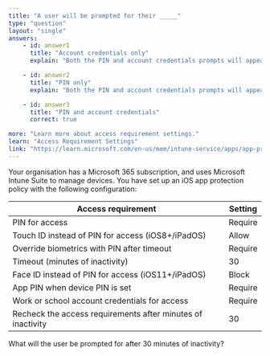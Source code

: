 ```yaml
---
title: "A user will be prompted for their _____"
type: "question"
layout: "single"
answers:
    - id: answer1
      title: "Account credentials only"
      explain: "Both the PIN and account credentials prompts will appear, because 'PIN for access' and 'Work or school account credentials for access' are set to Require."

    - id: answer2
      title: "PIN only"
      explain: "Both the PIN and account credentials prompts will appear, because 'PIN for access' and 'Work or school account credentials for access' are set to Require."

    - id: answer3
      title: "PIN and account credentials"
      correct: true

more: "Learn more about access requirement settings."
learn: "Access Requirement Settings"
link: "https://learn.microsoft.com/en-us/mem/intune-service/apps/app-protection-policy-settings-ios#access-requirements"
---
```

Your organisation has a Microsoft 365 subscription, and uses Microsoft Intune Suite to manage devices. You have set up an iOS app protection policy with the following configuration:

| Access requirement                                       | Setting  |
|----------------------------------------------------------|----------|
| PIN for access                                           | Require  |
| Touch ID instead of PIN for access (iOS8+/iPadOS)        | Allow    |
| Override biometrics with PIN after timeout               | Require  |
| Timeout (minutes of inactivity)                          | 30       |
| Face ID instead of PIN for access (iOS11+/iPadOS)        | Block    |
| App PIN when device PIN is set                           | Require  |
| Work or school account credentials for access            | Require  |
| Recheck the access requirements after minutes of inactivity | 30       |

What will the user be prompted for after 30 minutes of inactivity?
